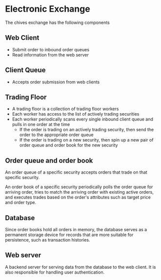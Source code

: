 # Electronic Exchange
The chives exchange has the following components

## Web Client 
* Submit order to inbound order queues
* Read information from the web server

## Client Queue
* Accepts order submission from web clients

## Trading Floor 
* A trading floor is a collection of trading floor workers
* Each worker has access to the list of actively trading securities
* Each worker periodically scans every single inbound client queue and pulls in one order at the time
    * If the order is trading on an actively trading security, then send the order to the appropriate order queue
    * If the order is trading on a new security, then spin up a new pair of order queue and order book for the new security

## Order queue and order book
An order queue of a specific security accepts orders that trade on that specific security. 

An order book of a specific security periodically polls the order queue for arriving order, tries to match the arriving order with existing active orders, and executes trades based on the order's attributes such as target price and order type. 

## Database
Since order books hold all orders in memory, the database serves as a permanent storage device for records that are more suitable for persistence, such as transaction histories.

## Web server 
A backend server for serving data from the database to the web client. It is also responsible for handling user authentication.